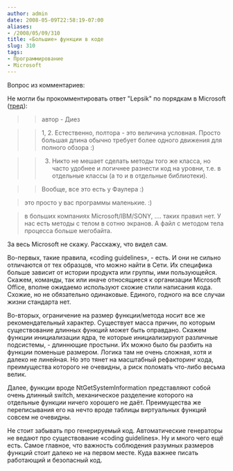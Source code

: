```yaml
---
author: admin
date: 2008-05-09T22:58:19-07:00
aliases:
- /2008/05/09/310
title: «Большие» функции в коде
slug: 310
tags:
- Программирование
- Microsoft
---
```


Вопрос из комментариев:

Не могли бы прокомментировать ответ "Lepsik" по порядкам в Microsoft ([тред](http://www.sql.ru/forum/actualthread.aspx?tid=544088&pg=3#5632700)):

>> автор - Диез

>> 1, 2. Естественно, полтора - это величина условная. Просто большая длина обычно требует более одного движения для полного обзора :)

>> 3. Никто не мешает сделать методы того же класса, но часто удобнее и логичнее разнести код на уровни, т.е. в отдельные классы (а то и в отдельные библиотеки).

>> Вообще, все это есть у Фаулера :)

> это просто у вас программы маленькие. :)

> в больших компаниях Microsoft/IBM/SONY, …. таких правил нет. У нас есть методы с телом в сотню экранов. А файл с методом тела процесса больше мегобайта.

За весь Microsoft не скажу. Расскажу, что видел сам. 

<!--more-->

Во-первых, такие правила, «coding guidelines», - есть. И они не сильно отличаются от тех образцов, что можно найти в Сети. Их специфика больше зависит от истории продукта или группы, ими пользующейся. Скажем, команды, так или иначе относящиеся к организации Microsoft Office, вполне ожидаемо используют схожие стили написания кода. Схожие, но не обязательно одинаковые. Единого, годного на все случаи жизни стандарта нет.

Во-вторых, ограничение на размер функции/метода носит все же рекомендательный характер. Существует масса причин, по которым существование длинных функций может быть оправдано. Скажем функции инициализации ядра, те которые инициализируют различные подсистемы, - длиннющие простыни. Их можно было бы разбить на функции поменьше размером. Логика там не очень сложная, хотя и далеко не линейная. Но это тянет на масштабный рефакторинг кода, преимущества которого не очевидны, а риск поломать что-либо весьма велик.

Далее, функции вроде NtGetSystemInformation представляют собой очень длинный switch, механическое разделение которого на отдельные функции ничего хорошего не даёт. Преимущества же переписывания его на нечто вроде таблицы виртуальных функций совсем не очевидны. 

Не стоит забывать про генерируемый код. Автоматические генераторы не ведают про существование «coding guidelines». Ну и много чего ещё есть. Самое главное, что важность соблюдения разумных размеров функций стоит далеко не на первом месте. Куда важнее писать работающий и безопасный код.
